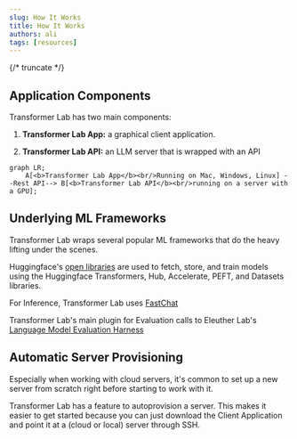 ```yaml
---
slug: How It Works
title: How It Works
authors: ali
tags: [resources]
---
```


{/* truncate */}
## Application Components

Transformer Lab has two main components:

1. **Transformer Lab App:** a graphical client application.

2. **Transformer Lab API:** an LLM server that is wrapped with an API



```mermaid
graph LR;
    A[<b>Transformer Lab App</b><br/>Running on Mac, Windows, Linux] --Rest API--> B[<b>Transformer Lab API</b><br/>running on a server with a GPU];
```

## Underlying ML Frameworks

Transformer Lab wraps several popular ML frameworks that do the heavy lifting under the scenes.

Huggingface's [open libraries](https://huggingface.co/docs) are used to fetch, store, and train models using the Huggingface Transformers, Hub, Accelerate, PEFT, and Datasets libraries.

For Inference, Transformer Lab uses [FastChat](https://github.com/lm-sys/FastChat)

Transformer Lab's main plugin for Evaluation calls to Eleuther Lab's [Language Model Evaluation Harness](https://github.com/EleutherAI/lm-evaluation-harness)

## Automatic Server Provisioning

Especially when working with cloud servers, it's common to set up a new server from scratch right before starting to work with it.

Transformer Lab has a feature to autoprovision a server. This makes it easier to get started because you can just download the Client Application and point it at a (cloud or local) server through SSH.
